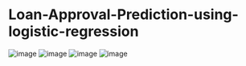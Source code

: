# Loan-Approval-Prediction-using-logistic-regression
![image](https://user-images.githubusercontent.com/77020331/234172995-9ee8d218-d2ee-4e88-8dfd-c32aa4448423.png)
![image](https://user-images.githubusercontent.com/77020331/234173039-b7135a52-1157-45e5-8fd4-1a50d0c6df78.png)
![image](https://user-images.githubusercontent.com/77020331/234173074-6f4f3f72-dca0-4fa8-9c38-c9b54de6cc37.png)
![image](https://user-images.githubusercontent.com/77020331/234173095-481c9a8f-a870-46ed-b7d5-ebe53fd28d7f.png)
